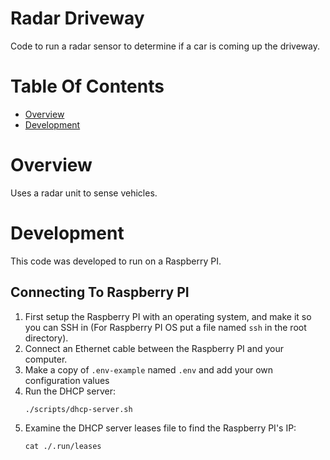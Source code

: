# Radar Driveway
Code to run a radar sensor to determine if a car is coming up the driveway.

# Table Of Contents
- [Overview](#overview)
- [Development](#development)

# Overview
Uses a radar unit to sense vehicles.

# Development
This code was developed to run on a Raspberry PI.

## Connecting To Raspberry PI
1. First setup the Raspberry PI with an operating system, and make it so you can SSH in (For Raspberry PI OS put a file named `ssh` in the root directory).
2. Connect an Ethernet cable between the Raspberry PI and your computer.
3. Make a copy of `.env-example` named `.env` and add your own configuration values
4. Run the DHCP server:  
   ```
   ./scripts/dhcp-server.sh
   ```
5. Examine the DHCP server leases file to find the Raspberry PI's IP:
   ```
   cat ./.run/leases
   ```


